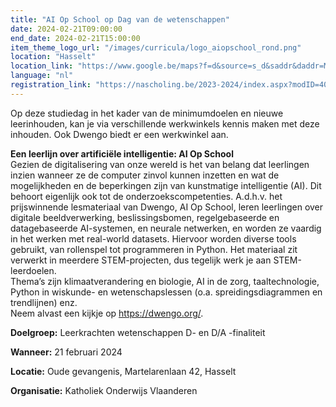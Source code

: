 ```yaml
---
title: "AI Op School op Dag van de wetenschappen"
date: 2024-02-21T09:00:00
end_date: 2024-02-21T15:00:00
item_theme_logo_url: "/images/curricula/logo_aiopschool_rond.png"
location: "Hasselt"
location_link: "https://www.google.be/maps?f=d&source=s_d&saddr&daddr=Martelarenlaan+42+Hasselt+3500&hl=nl"
language: "nl"
registration_link: "https://nascholing.be/2023-2024/index.aspx?modID=4056801"
---
```


Op deze studiedag in het kader van de minimumdoelen en nieuwe leerinhouden, kan je via verschillende werkwinkels kennis maken met deze inhouden. 
Ook Dwengo biedt er een werkwinkel aan.

**Een leerlijn over artificiële intelligentie: AI Op School**<br>
Gezien de digitalisering van onze wereld is het van belang dat leerlingen inzien wanneer ze de computer zinvol 
kunnen inzetten en wat de mogelijkheden en de beperkingen zijn van kunstmatige intelligentie (AI). 
Dit behoort eigenlijk ook tot de onderzoekscompetenties. 
A.d.h.v. het prijswinnende lesmateriaal van Dwengo, AI Op School, leren leerlingen over digitale beeldverwerking, beslissingsbomen, 
regelgebaseerde en datagebaseerde AI-systemen, en neurale netwerken, en worden ze vaardig in het werken met real-world datasets. 
Hiervoor worden diverse tools gebruikt, van rollenspel tot programmeren in Python. 
Het materiaal zit verwerkt in meerdere STEM-projecten, dus tegelijk werk je aan STEM-leerdoelen.<br>
Thema’s zijn klimaatverandering en biologie, AI in de zorg, taaltechnologie, Python in wiskunde- en wetenschapslessen (o.a. spreidingsdiagrammen en trendlijnen) enz. <br>
Neem alvast een kijkje op https://dwengo.org/.

**Doelgroep:**
Leerkrachten wetenschappen D- en D/A -finaliteit

**Wanneer:** 21 februari 2024

**Locatie:** Oude gevangenis, Martelarenlaan 42, Hasselt

**Organisatie:** Katholiek Onderwijs Vlaanderen
